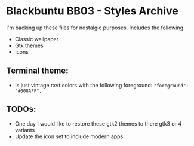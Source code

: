 # Blackbuntu BB03 - Styles Archive

I'm backing up these files for nostalgic purposes. Includes the following
* Classic wallpaper
* Gtk themes
* Icons

## Terminal theme:
* Is just vintage rxvt colors with the following foreground:
`"foreground": "#008AFF",`

## TODOs:
* One day I would like to restore these gtk2 themes to there gtk3 or 4 variants
* Update the icon set to include modern apps

